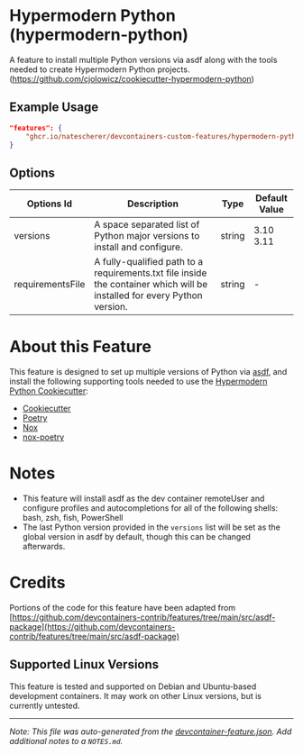 
# Hypermodern Python (hypermodern-python)

A feature to install multiple Python versions via asdf along with the tools needed to create Hypermodern Python projects. (https://github.com/cjolowicz/cookiecutter-hypermodern-python)

## Example Usage

```json
"features": {
    "ghcr.io/natescherer/devcontainers-custom-features/hypermodern-python:1": {}
}
```

## Options

| Options Id | Description | Type | Default Value |
|-----|-----|-----|-----|
| versions | A space separated list of Python major versions to install and configure. | string | 3.10 3.11 |
| requirementsFile | A fully-qualified path to a requirements.txt file inside the container which will be installed for every Python version. | string | - |

# About this Feature

This feature is designed to set up multiple versions of Python via [asdf](https://asdf-vm.com), and install the following supporting tools needed to use the [Hypermodern Python Cookiecutter](https://cookiecutter-hypermodern-python.readthedocs.io):

- [Cookiecutter](https://github.com/audreyr/cookiecutter)
- [Poetry](https://python-poetry.org/)
- [Nox](https://nox.thea.codes/)
- [nox-poetry](https://nox-poetry.readthedocs.io/)

# Notes

- This feature will install asdf as the dev container remoteUser and configure profiles and autocompletions for all of the following shells: bash, zsh, fish, PowerShell
- The last Python version provided in the `versions` list will be set as the global version in asdf by default, though this can be changed afterwards.

# Credits

Portions of the code for this feature have been adapted from [https://github.com/devcontainers-contrib/features/tree/main/src/asdf-package](https://github.com/devcontainers-contrib/features/tree/main/src/asdf-package)

## Supported Linux Versions

This feature is tested and supported on Debian and Ubuntu-based development containers. It may work on other Linux versions, but is currently untested.


---

_Note: This file was auto-generated from the [devcontainer-feature.json](https://github.com/natescherer/devcontainers-custom-features/blob/main/src/hypermodern-python/devcontainer-feature.json).  Add additional notes to a `NOTES.md`._
